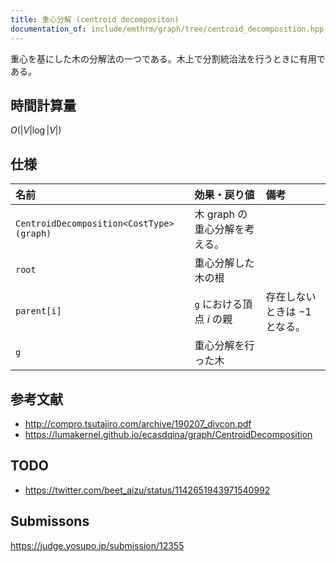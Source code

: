 ```yaml
---
title: 重心分解 (centroid decompositon)
documentation_of: include/emthrm/graph/tree/centroid_decomposition.hpp
---
```


重心を基にした木の分解法の一つである。木上で分割統治法を行うときに有用である。


## 時間計算量

$O(\lvert V \rvert \log{\lvert V \rvert})$


## 仕様

|名前|効果・戻り値|備考|
|:--|:--|:--|
|`CentroidDecomposition<CostType>(graph)`|木 $\mathrm{graph}$ の重心分解を考える。||
|`root`|重心分解した木の根||
|`parent[i]`|`g` における頂点 $i$ の親|存在しないときは $-1$ となる。|
|`g`|重心分解を行った木||


## 参考文献

- http://compro.tsutajiro.com/archive/190207_divcon.pdf
- https://lumakernel.github.io/ecasdqina/graph/CentroidDecomposition


## TODO

- https://twitter.com/beet_aizu/status/1142651943971540992


## Submissons

https://judge.yosupo.jp/submission/12355
